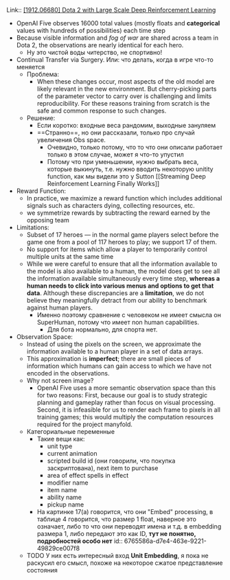 Link:: [[1912.06680] Dota 2 with Large Scale Deep Reinforcement Learning](https://arxiv.org/abs/1912.06680)

- OpenAI Five observes 16000 total values (mostly floats and **categorical** values with hundreds of possibilities) each time step
- Because visible information and _fog of war_ are shared across a team in Dota 2, the observations are nearly identical for each hero.
	- Ну это чистой воды читерство, не спортивно!
- Continual Transfer via Surgery. Или: что делать, когда в игре что-то меняется
	- Проблема:
		- When these changes occur, most aspects of the old model are likely relevant in the new environment. But cherry-picking parts of the parameter vector to carry over is challenging and limits reproducibility. For these reasons training from scratch is the safe and common response to such changes.
	- Решение:
		- Если коротко: входные веса рандомим, выходные зануляем
		- ==Странно==, но они рассказали, только про случай увеличения Obs space.
			- Очевидно, только потому, что то что они описали работает только в этом случае, может я что-то упустил
			- Потому что при уменьшении, нужно выбрать веса, которые выкинуть, т.е. нужно вводить некоторую unitity function, как мы видели это у Sutton [[Streaming Deep Reinforcement Learning Finally Works]]
- Reward Function:
	- In practice, we maximize a reward function which includes additional signals such
	   as characters dying, collecting resources, etc.
	- we symmetrize rewards by subtracting the reward earned by the opposing team
- Limitations:
	- Subset of 17 heroes — in the normal game players select before the game one from a pool of
	   117 heroes to play; we support 17 of them.
	- No support for items which allow a player to temporarily control multiple units at the same
	   time
	- While we were careful to ensure that all the information available to the model is also available to a human, the model does get to see all the information available simultaneously every time step, **whereas a human needs to click into various menus and options to get that data**. Although these discrepancies are a **limitation**, we do not believe they meaningfully detract from our ability to benchmark against human players.
		- Именно поэтому сравнение с человеком не имеет смысла он SuperHuman, потому что имеет non human capabilities.
			- Для бота нормально, для спорта нет.
- Observation Space:
	- Instead of using the pixels on the screen, we approximate the information available to a human
	   player in a set of data arrays.
	- This approximation is **imperfect**; there are small pieces of information which humans can gain access to which we have not encoded in the observations.
	- Why not screen image?
		- OpenAI Five uses a more semantic observation space than this for two reasons: First, because our goal is to study strategic planning and gameplay rather than focus on visual processing. Second, it is infeasible for us to render each frame to pixels in all training games; this would multiply the computation resources required for the project manyfold.
	- Категориальные переменные
		- Такие вещи как:
			- unit type
			- current animation
			- scripted build id (они говорили, что покупка заскриптована), next item to purchase
			- area of effect spells in effect
			- modifier name
			- item name
			- ability name
			- pickup name
		- На картинке 17(а) говорится, что они "Embed" processing, в таблице 4 говорится, что размер 1 float, наверное это означает, либо то что они переводят имена и т.д. в embedding размера 1, либо передают это как ID, **тут не понятно, подробностей особо нет**
		  id:: 6765586a-d7e4-463e-9221-49829ce007f8
	- TODO У них есть интересный вход **Unit Embedding**, я пока не раскусил его смысл, похоже на некоторое сжатое представление состояния